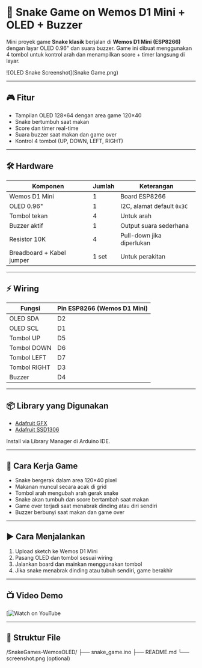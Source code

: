 # 🐍 Snake Game on Wemos D1 Mini + OLED + Buzzer

Mini proyek game **Snake klasik** berjalan di **Wemos D1 Mini (ESP8266)** dengan layar OLED 0.96" dan suara buzzer. Game ini dibuat menggunakan 4 tombol untuk kontrol arah dan menampilkan score + timer langsung di layar.

![OLED Snake Screenshot](Snake Game.png)

---

## 🎮 Fitur

- Tampilan OLED 128×64 dengan area game 120×40
- Snake bertumbuh saat makan
- Score dan timer real-time
- Suara buzzer saat makan dan game over
- Kontrol 4 tombol (UP, DOWN, LEFT, RIGHT)

---

## 🛠️ Hardware

| Komponen       | Jumlah | Keterangan                    |
|----------------|--------|-------------------------------|
| Wemos D1 Mini  | 1      | Board ESP8266                 |
| OLED 0.96"     | 1      | I2C, alamat default `0x3C`    |
| Tombol tekan   | 4      | Untuk arah                    |
| Buzzer aktif   | 1      | Output suara sederhana        |
| Resistor 10K   | 4      | Pull-down jika diperlukan     |
| Breadboard + Kabel jumper | 1 set | Untuk perakitan         |

---

## ⚡ Wiring

| Fungsi    | Pin ESP8266 (Wemos D1 Mini) |
|-----------|-----------------------------|
| OLED SDA  | D2                          |
| OLED SCL  | D1                          |
| Tombol UP    | D5                      |
| Tombol DOWN  | D6                      |
| Tombol LEFT  | D7                      |
| Tombol RIGHT | D3                      |
| Buzzer       | D4                      |

---

## 📦 Library yang Digunakan

- [Adafruit GFX](https://github.com/adafruit/Adafruit-GFX-Library)
- [Adafruit SSD1306](https://github.com/adafruit/Adafruit_SSD1306)

Install via Library Manager di Arduino IDE.

---

## 🧠 Cara Kerja Game

- Snake bergerak dalam area 120×40 pixel
- Makanan muncul secara acak di grid
- Tombol arah mengubah arah gerak snake
- Snake akan tumbuh dan score bertambah saat makan
- Game over terjadi saat menabrak dinding atau diri sendiri
- Buzzer berbunyi saat makan dan game over

---

## ▶️ Cara Menjalankan

1. Upload sketch ke Wemos D1 Mini
2. Pasang OLED dan tombol sesuai wiring
3. Jalankan board dan mainkan menggunakan tombol
4. Jika snake menabrak dinding atau tubuh sendiri, game berakhir

---

## 📺 Video Demo

[![Watch on YouTube](https://youtube.com/shorts/qacj89Vcywc)

---

## 📁 Struktur File
/SnakeGames-WemosOLED/
├── snake_game.ino
├── README.md
└── screenshot.png (optional)
